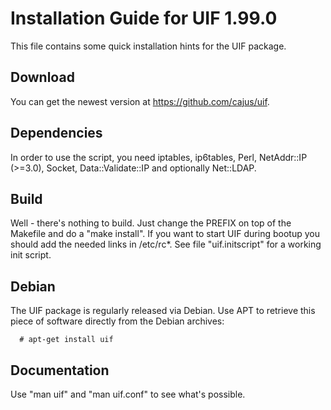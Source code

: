 # Installation Guide for UIF 1.99.0

This file contains some quick installation hints for
the UIF package.

## Download

You can get the newest version at https://github.com/cajus/uif.

## Dependencies

In order to use the script, you need iptables, ip6tables, Perl,
NetAddr::IP (>=3.0), Socket, Data::Validate::IP and optionally Net::LDAP.

## Build

Well - there's nothing to build. Just change the PREFIX on top of the
Makefile and do a "make install". If you want to start UIF during bootup
you should add the needed links in /etc/rc*. See file "uif.initscript"
for a working init script.

## Debian

The UIF package is regularly released via Debian. Use APT to retrieve
this piece of software directly from the Debian archives:

```
  # apt-get install uif
```

## Documentation

Use "man uif" and "man uif.conf" to see what's possible.
